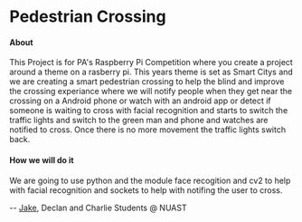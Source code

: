 # Pedestrian Crossing
#### About
This Project is for PA's Raspberry Pi Competition where you create a project around a theme on a rasberry pi.
This years theme is set as Smart Citys and we are creating a smart pedestrian crossing to help the blind and improve the crossing experiance where we will notify people when they get near the crossing on a Android phone or watch with an android app or detect if someone is waiting to cross with facial recognition and starts to switch the traffic lights and switch to the green man and phone and watches are notified to cross. Once there is no more movement the traffic lights switch back.
#### How we will do it
We are going to use python and the module face recogition and cv2 to help with facial recognition and sockets to help with notifing the user to cross.

-- [Jake](https://github.com/JakeyGilly), Declan and Charlie
Students @ NUAST
